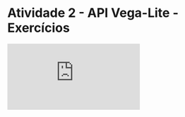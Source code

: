 # Atividade 2 - API Vega-Lite - Exercícios
<iframe  frameborder="0" src="https://observablehq.com/embed/608de3121f44dbef@122?cells=bar%2Cscatterplot"></iframe>
